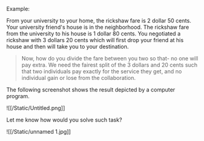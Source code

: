 Example:


From your university to your home, the rickshaw fare is 2 dollar 50  cents. Your university friend's house is in the neighborhood. The rickshaw fare from the university to his house is 1 dollar 80 cents. You negotiated a rickshaw with 3 dollars 20 cents which will first drop your friend at his house and then will take you to your destination.

> Now, how do you divide the fare between you two so that- no one will pay extra. We need the fairest split of the 3 dollars and 20 cents such that two individuals pay exactly for the service they get, and no individual gain or lose from the collaboration. 

The following screenshot shows the result depicted by a computer program.  

![[/Static/Untitled.png]]

Let me know how would you solve such task?  

![[/Static/unnamed 1.jpg]]
